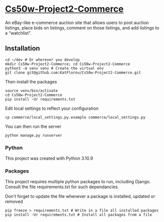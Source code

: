 # [Cs50w-Project2-Commerce](https://cs50.harvard.edu/web/2020/projects/2/commerce/)

An eBay-like e-commerce auction site that allows users to post auction listings, place bids on listings, comment on those listings, and add listings to a “watchlist”.

## Installation

    cd ~/dev # Or wherever you develop
    mkdir Cs50w-Project2-Commerce; cd Cs50w-Project2-Commerce
    python3 -m venv venv # Create the virtual env
    git clone git@github.com:KatFlorou/Cs50w-Project2-Commerce.git 

Then install the packages

    source venv/bin/activate
    cd Cs50w-Project2-Commerce
    pip install -Ur requirements.txt

Edit local settings to reflect your configuration

    cp commerce/local_settings.py.example commerce/local_settings.py

You can then run the server

    python manage.py runserver 

### Python

This project was created with Python 3.10.9

### Packages

This project requires multiple python packages to run, including Django. Consult the file requirements.txt for such dependancies.

Don't forget to update the file whenever a package is installed, updated or removed

    pip freeze > requirements.txt # Write in a file all installed packages
    pip install -Ur requirements.txt # Install all packages from a file